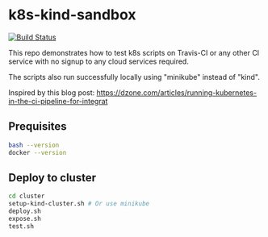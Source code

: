 # k8s-kind-sandbox

[![Build Status](https://travis-ci.org/larsthorup/k8s-kind-sandbox.png)](https://travis-ci.org/larsthorup/k8s-kind-sandbox)

This repo demonstrates how to test k8s scripts on Travis-CI or any other CI service with no signup to any cloud services required.

The scripts also run successfully locally using "minikube" instead of "kind".

Inspired by this blog post: https://dzone.com/articles/running-kubernetes-in-the-ci-pipeline-for-integrat

## Prequisites

```bash
bash --version
docker --version
```

## Deploy to cluster

```bash
cd cluster
setup-kind-cluster.sh # Or use minikube
deploy.sh
expose.sh
test.sh
```

